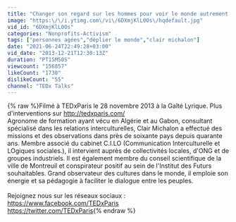 ```yaml
---
title: "Changer son regard sur les hommes pour voir le monde autrement: Clair Michalon at TEDxParis"
image: "https:\/\/i.ytimg.com\/vi\/6DXmjKlL0Os\/hqdefault.jpg"
vid_id: "6DXmjKlL0Os"
categories: "Nonprofits-Activism"
tags: ["personnes agées","déplier le monde","clair michalon"]
date: "2021-06-24T22:49:28+03:00"
vid_date: "2013-12-21T12:30:13Z"
duration: "PT15M50S"
viewcount: "156857"
likeCount: "1730"
dislikeCount: "55"
channel: "TEDx Talks"
---
```

{% raw %}Filmé à TEDxParis le 28 novembre 2013 à la Gaîté Lyrique. Plus d'interventions sur <a rel="nofollow" target="blank" href="http://tedxparis.com/">http://tedxparis.com/</a> <br />Agronome de formation ayant vécu en Algérie et au Gabon, consultant spécialisé dans les relations interculturelles, Clair Michalon a effectué des missions et des observations dans près de soixante pays depuis quarante ans. Membre associé du cabinet C.I.LO (Communication Interculturelle et LOgiques sociales.), il intervient auprès de collectivités locales, d'ONG et de groupes industriels. Il est également membre du conseil scientifique de la ville de Montreuil et conspirateur positif au sein de l'Institut des Futurs souhaitables. Grand observateur des cultures dans le monde, il emploie son énergie et sa pédagogie à faciliter le dialogue entre les peuples.<br /><br />Rejoignez nous sur les réseaux sociaux : <br /><a rel="nofollow" target="blank" href="https://www.facebook.com/TEDxParis">https://www.facebook.com/TEDxParis</a> <br /><a rel="nofollow" target="blank" href="https://twitter.com/TEDxParis">https://twitter.com/TEDxParis</a>{% endraw %}
